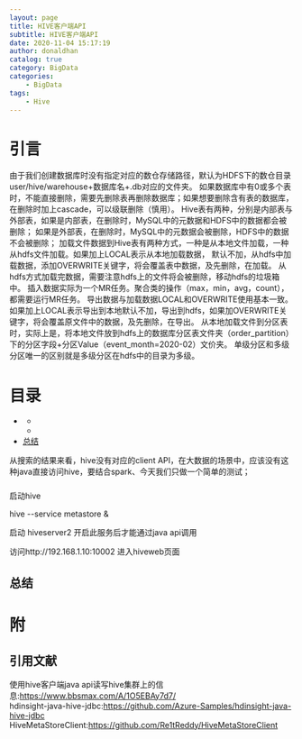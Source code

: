 ```yaml
---
layout: page
title: HIVE客户端API
subtitle: HIVE客户端API
date: 2020-11-04 15:17:19
author: donaldhan
catalog: true
category: BigData
categories:
    - BigData
tags:
    - Hive
---
```


# 引言

由于我们创建数据库时没有指定对应的数仓存储路径，默认为HDFS下的数仓目录user/hive/warehouse+数据库名+.db对应的文件夹。
如果数据库中有0或多个表时，不能直接删除，需要先删除表再删除数据库；如果想要删除含有表的数据库，在删除时加上cascade，可以级联删除（慎用）。
Hive表有两种，分别是内部表与外部表，如果是内部表，在删除时，MySQL中的元数据和HDFS中的数据都会被删除；
如果是外部表，在删除时，MySQL中的元数据会被删除，HDFS中的数据不会被删除；
加载文件数据到Hive表有两种方式，一种是从本地文件加载，一种从hdfs文件加载。如果加上LOCAL表示从本地加载数据，
默认不加，从hdfs中加载数据，添加OVERWRITE关键字，将会覆盖表中数据，及先删除，在加载。
从hdfs方式加载完数据，需要注意hdfs上的文件将会被删除，移动hdfs的垃圾箱中。
插入数据实际为一个MR任务。聚合类的操作（max，min，avg，count），都需要运行MR任务。
导出数据与加载数据LOCAL和OVERWRITE使用基本一致。如果加上LOCAL表示导出到本地默认不加，导出到hdfs，如果加OVERWRITE关键字，将会覆盖原文件中的数据，及先删除，在导出。
从本地加载文件到分区表时，实际上是，将本地文件放到hdfs上的数据库分区表文件夹（order_partition）下的分区字段+分区Value（event_month=2020-02）文价夹。
单级分区和多级分区唯一的区别就是多级分区在hdfs中的目录为多级。


# 目录
* [](#)
    * [](#)
    * [](#)
* [总结](#总结)


从搜索的结果来看，hive没有对应的client API，在大数据的场景中，应该没有这种java直接访问hive，要结合spark、今天我们只做一个简单的测试；



###

启动hive

hive --service metastore &

 

启动 hiveserver2 开启此服务后才能通过java api调用

 访问http://192.168.1.10:10002   进入hiveweb页面

###


## 总结


# 附
## 引用文献
使用hive客户端java api读写hive集群上的信息:<https://www.bbsmax.com/A/1O5EBAy7d7/>  
hdinsight-java-hive-jdbc:<https://github.com/Azure-Samples/hdinsight-java-hive-jdbc>  
HiveMetaStoreClient:<https://github.com/Re1tReddy/HiveMetaStoreClient>  